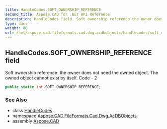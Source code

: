 ```yaml
---
title: HandleCodes.SOFT_OWNERSHIP_REFERENCE
second_title: Aspose.CAD for .NET API Reference
description: HandleCodes field. Soft ownership reference the owner does not need the owned object. The owned object cannot exist by itself. Code  2
type: docs
weight: 80
url: /net/aspose.cad.fileformats.cad.dwg.acdbobjects/handlecodes/soft_ownership_reference/
---
```

## HandleCodes.SOFT_OWNERSHIP_REFERENCE field

Soft ownership reference: the owner does not need the owned object. The owned object cannot exist by itself. Code - 2

```csharp
public static int SOFT_OWNERSHIP_REFERENCE;
```

### See Also

* class [HandleCodes](../)
* namespace [Aspose.CAD.FileFormats.Cad.Dwg.AcDBObjects](../../../aspose.cad.fileformats.cad.dwg.acdbobjects/)
* assembly [Aspose.CAD](../../../)


